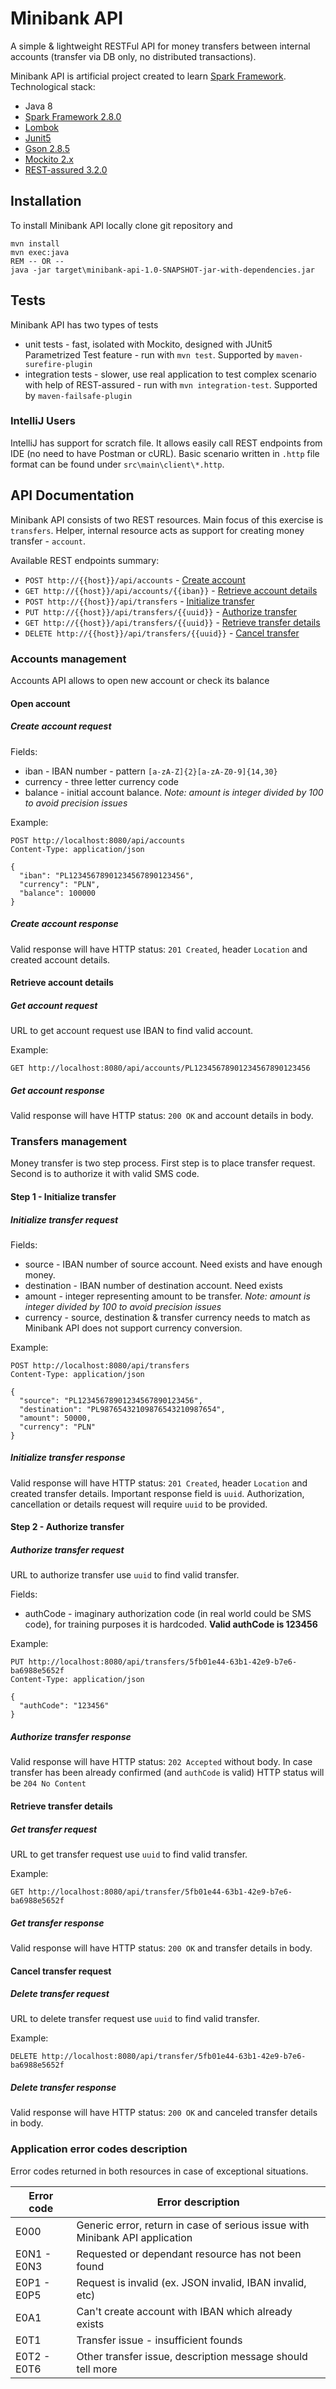 # Minibank API

A simple & lightweight RESTFul API for money transfers between internal accounts (transfer via DB only, no distributed transactions).

Minibank API is artificial project created to learn [Spark Framework](https://github.com/perwendel/spark/).
Technological stack:
- Java 8
- [Spark Framework 2.8.0](https://github.com/perwendel/spark/)
- [Lombok](https://projectlombok.org/)
- [Junit5](https://junit.org/junit5/)
- [Gson 2.8.5](https://github.com/google/gson/)
- [Mockito 2.x](https://site.mockito.org/)
- [REST-assured 3.2.0](http://rest-assured.io/)

## Installation

To install Minibank API locally clone git repository and
```batch
mvn install
mvn exec:java
REM -- OR --
java -jar target\minibank-api-1.0-SNAPSHOT-jar-with-dependencies.jar
```

## Tests

Minibank API has two types of tests 
- unit tests - fast, isolated with Mockito, designed with JUnit5 Parametrized Test feature - run with `mvn test`. Supported by `maven-surefire-plugin`
- integration tests - slower, use real application to test complex scenario with help of REST-assured - run with `mvn integration-test`. Supported by `maven-failsafe-plugin`

### IntelliJ Users

IntelliJ has support for scratch file. It allows easily call REST endpoints from IDE (no need to have Postman or cURL). Basic scenario written in `.http` file format can be found under `src\main\client\*.http`.

## API Documentation

Minibank API consists of two REST resources. Main focus of this exercise is `transfers`. Helper, internal resource acts as support for creating money transfer - `account`.

Available REST endpoints summary:
- `POST http://{{host}}/api/accounts` - [Create account](#open-account)
- `GET http://{{host}}/api/accounts/{{iban}}` - [Retrieve account details](#retrieve-account-details)
- `POST http://{{host}}/api/transfers` - [Initialize transfer](#step-1---initialize-transfer)
- `PUT http://{{host}}/api/transfers/{{uuid}}` - [Authorize transfer](#step-2---authorize-transfer)
- `GET http://{{host}}/api/transfers/{{uuid}}` - [Retrieve transfer details](#retrieve-transfer-details)
- `DELETE http://{{host}}/api/transfers/{{uuid}}` - [Cancel transfer](#cancel-transfer-request)

### Accounts management

Accounts API allows to open new account or check its balance

#### Open account

##### Create account request
Fields:
- iban - IBAN number - pattern `[a-zA-Z]{2}[a-zA-Z0-9]{14,30}`
- currency - three letter currency code
- balance - initial account balance. *Note: amount is integer divided by 100 to avoid precision issues*

Example:
```http request
POST http://localhost:8080/api/accounts
Content-Type: application/json

{
  "iban": "PL12345678901234567890123456",
  "currency": "PLN",
  "balance": 100000
}
```

##### Create account response

Valid response will have HTTP status: `201 Created`, header `Location` and created account details.

#### Retrieve account details

##### Get account request

URL to get account request use IBAN to find valid account.

Example:
```http request
GET http://localhost:8080/api/accounts/PL12345678901234567890123456
```

##### Get account response

Valid response will have HTTP status: `200 OK` and account details in body.

### Transfers management

Money transfer is two step process. First step is to place transfer request. Second is to authorize it with valid SMS code.

#### Step 1 - Initialize transfer

##### Initialize transfer request

Fields:
- source - IBAN number of source account. Need exists and have enough money.
- destination - IBAN number of destination account. Need exists
- amount - integer representing amount to be transfer. *Note: amount is integer divided by 100 to avoid precision issues*
- currency - source, destination & transfer currency needs to match as Minibank API does not support currency conversion.

Example: 
```http request
POST http://localhost:8080/api/transfers
Content-Type: application/json

{
  "source": "PL12345678901234567890123456",
  "destination": "PL98765432109876543210987654",
  "amount": 50000,
  "currency": "PLN"
}
```

##### Initialize transfer response

Valid response will have HTTP status: `201 Created`, header `Location` and created transfer details.
Important response field is `uuid`. Authorization, cancellation or details request will require `uuid` to be provided. 

#### Step 2 - Authorize transfer

##### Authorize transfer request

URL to authorize transfer use `uuid` to find valid transfer.

Fields:
- authCode - imaginary authorization code (in real world could be SMS code), for training purposes it is hardcoded. **Valid authCode is 123456**

Example:
```http request
PUT http://localhost:8080/api/transfers/5fb01e44-63b1-42e9-b7e6-ba6988e5652f
Content-Type: application/json

{
  "authCode": "123456"
}
```  

##### Authorize transfer response

Valid response will have HTTP status: `202 Accepted` without body. 
In case transfer has been already confirmed (and `authCode` is valid) HTTP status will be `204 No Content`

#### Retrieve transfer details

##### Get transfer request

URL to get transfer request use `uuid` to find valid transfer.

Example:
```http request
GET http://localhost:8080/api/transfer/5fb01e44-63b1-42e9-b7e6-ba6988e5652f
```

##### Get transfer response

Valid response will have HTTP status: `200 OK` and transfer details in body.

#### Cancel transfer request

##### Delete transfer request

URL to delete transfer request use `uuid` to find valid transfer.

Example:
```http request
DELETE http://localhost:8080/api/transfer/5fb01e44-63b1-42e9-b7e6-ba6988e5652f
```

##### Delete transfer response

Valid response will have HTTP status: `200 OK` and canceled transfer details in body.

### Application error codes description

Error codes returned in both resources in case of exceptional situations.

| Error code  | Error description                                                            |
|-------------|------------------------------------------------------------------------------|
| E000        | Generic error, return in case of serious issue with Minibank API application |
| E0N1 - E0N3 | Requested or dependant resource has not been found                           |
| E0P1 - E0P5 | Request is invalid (ex. JSON invalid, IBAN invalid, etc)                     |
| E0A1        | Can't create account with IBAN which already exists                          |
| E0T1        | Transfer issue - insufficient founds                                         |
| E0T2 - E0T6 | Other transfer issue, description message should tell more                   |  


